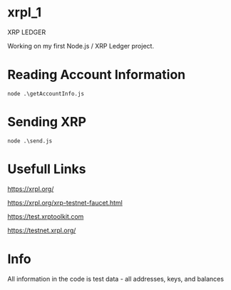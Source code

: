 # xrpl_1

XRP LEDGER

Working on my first Node.js / XRP Ledger project.

# Reading Account Information 
```shell
node .\getAccountInfo.js
```

# Sending XRP
```shell
node .\send.js
```

# Usefull Links
https://xrpl.org/

https://xrpl.org/xrp-testnet-faucet.html

https://test.xrptoolkit.com

https://testnet.xrpl.org/

# Info
All information in the code is test data - all addresses, keys, and balances